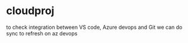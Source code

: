 # cloudproj
to check integration between VS code, Azure devops and Git
we can do sync to refresh on az devops
